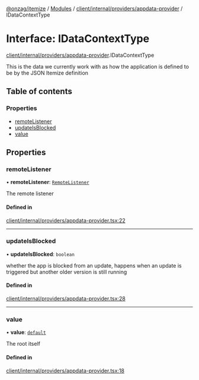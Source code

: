 [@onzag/itemize](../README.md) / [Modules](../modules.md) / [client/internal/providers/appdata-provider](../modules/client_internal_providers_appdata_provider.md) / IDataContextType

# Interface: IDataContextType

[client/internal/providers/appdata-provider](../modules/client_internal_providers_appdata_provider.md).IDataContextType

This is the data we currently work with
as how the application is defined to be by the
JSON Itemize definition

## Table of contents

### Properties

- [remoteListener](client_internal_providers_appdata_provider.IDataContextType.md#remotelistener)
- [updateIsBlocked](client_internal_providers_appdata_provider.IDataContextType.md#updateisblocked)
- [value](client_internal_providers_appdata_provider.IDataContextType.md#value)

## Properties

### remoteListener

• **remoteListener**: [`RemoteListener`](../classes/client_internal_app_remote_listener.RemoteListener.md)

The remote listener

#### Defined in

[client/internal/providers/appdata-provider.tsx:22](https://github.com/onzag/itemize/blob/73e0c39e/client/internal/providers/appdata-provider.tsx#L22)

___

### updateIsBlocked

• **updateIsBlocked**: `boolean`

whether the app is blocked from an update, happens
when an update is triggered but another older version
is still running

#### Defined in

[client/internal/providers/appdata-provider.tsx:28](https://github.com/onzag/itemize/blob/73e0c39e/client/internal/providers/appdata-provider.tsx#L28)

___

### value

• **value**: [`default`](../classes/base_Root.default.md)

The root itself

#### Defined in

[client/internal/providers/appdata-provider.tsx:18](https://github.com/onzag/itemize/blob/73e0c39e/client/internal/providers/appdata-provider.tsx#L18)
